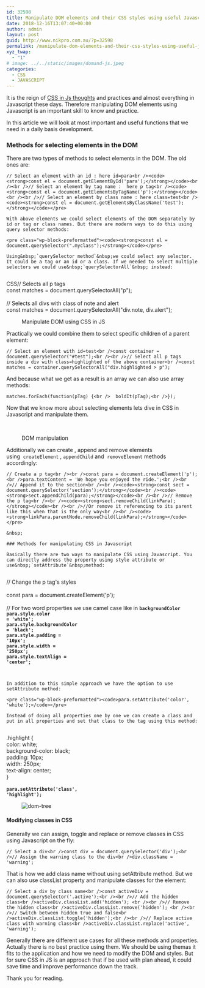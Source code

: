 ```yaml
---
id: 32598
title: Manipulate DOM elements and their CSS styles using useful Javascript methods
date: 2018-12-16T13:07:40+00:00
author: admin
layout: post
guid: http://www.nikpro.com.au/?p=32598
permalink: /manipulate-dom-elements-and-their-css-styles-using-useful-javascript-methods/
xyz_twap:
  - "1"
# image: ../../static/images/domand-js.jpeg
categories:
  - CSS
  - JAVASCRIPT
---
```


It is the reign of <a rel="noreferrer noopener" aria-label="It is the reign of CSS in Js thoughts and practices and almost everything in Javascript these days. Therefore manipulating DOM elements using Javascript is an important skill to know and practice. (opens in a new tab)" href="https://css-tricks.com/css-in-js-ftw-wtf/" target="_blank">CSS in Js thoughts</a> and practices and almost everything in Javascript these days. Therefore manipulating DOM elements using Javascript is an important skill to know and practice.

In this article we will look at most important and useful functions that we need in a daily basis development.

### Methods for selecting elements in the DOM

There are two types of methods to select elements in the DOM. The old ones are:


```
// Select an element with an id : here id=para<br /><code><strong>const el = document.getElementById('para');</strong></code><br /><br />// Select an element by tag name :  here p tag<br /><code><strong>const el = document.getElementsByTagName('p');</strong></code><br /><br />// Select an element by class name : here class=test<br /><code><strong>const el = document.getElementsByClassName('test');</strong></code></pre>

With above elements we could select elements of the DOM separately by id or tag or class names. But there are modern ways to do this using query selector methods:

<pre class="wp-block-preformatted"><code><strong>const el = document.querySelector(".myclass");</strong></code></pre>

Using&nbsp;`querySelector method`&nbsp;we could select any selector. It could be a tag or an id or a class. If we needed to select multiple selectors we could use&nbsp;`querySelectorAll`&nbsp; instead:


```
CSS// Selects all p tags<br />const matches = document.querySelectorAll("p");<br /><br />// Selects all divs with class of note and alert<br />const matches = document.querySelectorAll("div.note, div.alert");<br /></pre>

<div class="wp-block-image">
  <figure class="aligncenter"><img src="http://www.nikpro.com.auhtmlDOM.png" alt="" class="wp-image-32602" srcset="http://testgatsby.localhtmlDOM.png 225w, http://testgatsby.localhtmlDOM-150x150.png 150w" sizes="(max-width: 225px) 100vw, 225px" /><figcaption>Manipulate DOM using CSS in JS</figcaption></figure>
</div>

Practically we could combine them to select specific children of a parent element:


```
// Select an element with id=test<br />const container = document.querySelector("#test");<br /><br />// Select all p tags inside a div with class=highlighted of the above container<br />const matches = container.querySelectorAll("div.highlighted > p");
```


And because what we get as a result is an array we can also use array methods:


```
matches.forEach(function(pTag) {<br />  boldIt(pTag);<br />});
```


Now that we know more about selecting elements lets dive in CSS in Javascript and manipulate them.<figure class="wp-block-image">

<img src="http://www.nikpro.com.audom-manipulation-1024x576.png" alt="" class="wp-image-32600" srcset="http://testgatsby.localdom-manipulation-1024x576.png 1024w, http://testgatsby.localdom-manipulation-300x169.png 300w, http://testgatsby.localdom-manipulation-768x432.png 768w, http://testgatsby.localdom-manipulation-1568x882.png 1568w" sizes="(max-width: 1024px) 100vw, 1024px" /> <figcaption>  
DOM manipulation

</figcaption></figure>

Additionally we can create , append and remove elements using&nbsp;&nbsp;`createElement`&nbsp;, `appendChild`&nbsp;and &nbsp;`removeElement` methods accordingly:


```
// Create a p tag<br /><br />const para = document.createElement('p');<br />para.textContent = 'We hope you enjoyed the ride.';<br /><br />// Append it to the section<br /><br /><code><strong>const sect = document.querySelector('section');</strong></code><br /><code><strong>sect.appendChild(para);</strong></code><br /><br />// Remove the p tag<br /><br /><code><strong>sect.removeChild(linkPara);</strong></code><br /><br />//Or remove it referencing to its parent like this when that is the only way<br /><br /><code><strong>linkPara.parentNode.removeChild(linkPara);</strong></code></pre>

&nbsp;

### Methods for manipulating CSS in Javascript

Basically there are two ways to manipulate CSS using Javascript. You can directly address the property using style attribute or use&nbsp;`setAttribute`&nbsp;method:


```
// Change the p tag's styles<br /><br />const para = document.createElement('p');<br /><br />// For two word properties we use camel case like in <code><strong>backgroundColor</strong></code><br /><code><strong>para.style.color = 'white';</strong></code><br /><code><strong>para.style.backgroundColor = 'black';</strong></code><br /><code><strong>para.style.padding = '10px';</strong></code><br /><code><strong>para.style.width = '250px';</strong></code><br /><code><strong>para.style.textAlign = 'center';</strong></code><br />
```


In addition to this simple approach we have the option to use setAttribute method:

<pre class="wp-block-preformatted"><code>para.setAttribute('color', 'white');</code></pre>

Instead of doing all properties one by one we can create a class and put in all properties and set that class to the tag using this method:


```
.highlight {<br />  color: white;<br />  background-color: black;<br />  padding: 10px;<br />  width: 250px;<br />  text-align: center;<br />}<br /><br /><code><strong>para.setAttribute('class', 'highlight');</strong></code></pre><figure class="wp-block-image">

<img src="http://www.nikpro.com.audom-tree.png" alt="dom-tree" class="wp-image-32605" srcset="http://testgatsby.localdom-tree.png 665w, http://testgatsby.localdom-tree-300x128.png 300w" sizes="(max-width: 665px) 100vw, 665px" /> </figure>

#### Modifying classes in CSS

Generally we can assign, toggle and replace or remove classes in CSS using Javascript on the fly:


```
// Select a div<br />const div = document.querySelector('div');<br />// Assign the warning class to the div<br />div.className = 'warning';
```


That is how we add class name without using setAttribute method. But we can also use classList property and manipulate classes for the element:


```
// Select a div by class name<br />const activeDiv = document.querySelector('.active');<br /><br />// Add the hidden class<br />activeDiv.classList.add('hidden'); <br /><br />// Remove the hidden class<br />activeDiv.classList.remove('hidden'); <br /><br />// Switch between hidden true and false<br />activeDiv.classList.toggle('hidden');<br /><br />// Replace active class with warning class<br />activeDiv.classList.replace('active', 'warning');
```


Generally there are different use cases for all these methods and properties. Actually there is no best practice using them. We should be using themas it fits to the application and how we need to modify the DOM and styles. But for sure CSS in JS is an approach that if be used with plan ahead, it could save time and improve performance down the track.

Thank you for reading.

